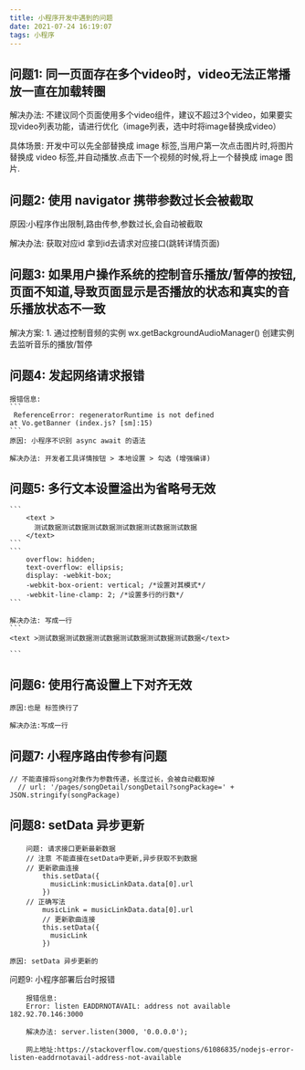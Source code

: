 ```yaml
---
title: 小程序开发中遇到的问题
date: 2021-07-24 16:19:07
tags: 小程序
---
```


## 问题1: 同一页面存在多个video时，video无法正常播放一直在加载转圈

解决办法:
    不建议同个页面使用多个video组件，建议不超过3个video，如果要实现video列表功能，请进行优化（image列表，选中时将image替换成video）

具体场景:
    开发中可以先全部替换成 image 标签,当用户第一次点击图片时,将图片替换成 video 标签,并自动播放.点击下一个视频的时候,将上一个替换成 image 图片.

## 问题2: 使用 navigator 携带参数过长会被截取

原因:小程序作出限制,路由传参,参数过长,会自动被截取

解决办法: 获取对应id 拿到id去请求对应接口(跳转详情页面)

## 问题3: 如果用户操作系统的控制音乐播放/暂停的按钮,页面不知道,导致页面显示是否播放的状态和真实的音乐播放状态不一致

解决方案:
    1. 通过控制音频的实例 wx.getBackgroundAudioManager() 创建实例 去监听音乐的播放/暂停

## 问题4: 发起网络请求报错

    报错信息:
    ```
     ReferenceError: regeneratorRuntime is not defined
    at Vo.getBanner (index.js? [sm]:15)
    ```
    原因: 小程序不识别 async await 的语法

    解决办法: 开发者工具详情按钮 > 本地设置 > 勾选 (增强编译)
## 问题5: 多行文本设置溢出为省略号无效

    ```
        <text >
          测试数据测试数据测试数据测试数据测试数据测试数据
        </text>
    ```
    ```
        overflow: hidden;
        text-overflow: ellipsis;
        display: -webkit-box;
        -webkit-box-orient: vertical; /*设置对其模式*/
        -webkit-line-clamp: 2; /*设置多行的行数*/
    ```

    解决办法: 写成一行
    ```
    <text >测试数据测试数据测试数据测试数据测试数据测试数据</text>

    ```


## 问题6: 使用行高设置上下对齐无效

    原因:也是 标签换行了

    解决办法:写成一行


## 问题7: 小程序路由传参有问题

    // 不能直接将song对象作为参数传递，长度过长，会被自动截取掉
      // url: '/pages/songDetail/songDetail?songPackage=' + JSON.stringify(songPackage)

## 问题8: setData 异步更新

```
    问题: 请求接口更新最新数据
    // 注意 不能直接在setData中更新,异步获取不到数据
    // 更新歌曲连接
        this.setData({
          musicLink:musicLinkData.data[0].url
        })
    // 正确写法
        musicLink = musicLinkData.data[0].url
        // 更新歌曲连接
        this.setData({
          musicLink
        })

原因: setData 异步更新的
```
问题9: 小程序部署后台时报错

```
    报错信息:
    Error: listen EADDRNOTAVAIL: address not available 182.92.70.146:3000

    解决办法: server.listen(3000, '0.0.0.0');

    网上地址:https://stackoverflow.com/questions/61086835/nodejs-error-listen-eaddrnotavail-address-not-available
```
